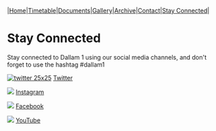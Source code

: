 |[Home](https://dallam1.github.io/)|[Timetable](https://dallam1.github.io/timetable)|[Documents](https://dallam1.github.io/documents)|[Gallery](https://dallam1.github.io/gallery)|[Archive](https://dallam1.github.io/archive)|[Contact](https://dallam1.github.io/contact)|[Stay Connected](https://dallam1.github.io/stayconnected)|

# Stay Connected

Stay connected to Dallam 1 using our social media channels, and don't forget to use the hashtag #dallam1

[![twitter 25x25](https://user-images.githubusercontent.com/67221785/85921309-5f6dc280-b873-11ea-8e35-a4d313456f00.jpg)](https://twitter.com/dallam1cpas) [Twitter](https://twitter.com/dallam1cpas)

[![ ](https://previews.dropbox.com/p/thumb/AA3UZb-q38Fnle1dzxRGhFpux4fJAt4AXsUPU_BW3K-t2j1lLmcD7IVtvOY1C0lUWTW4KpIsLcFGcqr4BXVOHtUeVqE6TsH7vPFx_Lu1JRGWODpZ08GXYWvrV_rBL8n_vgHRxrobna6cpQEo8oYTiea5nnnONyj83Zp0dHaSrUVTwuTR1LkuFo1Uc4Xy6oLZaOK3PyOV9_ACCLgoutNDg6uZMn-jLPnsJ_uPVvta5AezN5K_eX7eHCh9oBssxv5lSWiwwy1tl3s4FY5Tu7yHPloZ2ipXc6ROde9G1Uf-n9APEYgZsrXg3HeczVO2rAYxM0A_3bsjLv-GqA-lKncsT0skLpkjGrAm4zctFVqKk1Nk1g/p.jpeg?fv_content=true&size_mode=5)](https://www.instagram.com/dallam1cpas/) [Instagram](https://www.instagram.com/dallam1cpas/)

[![ ](https://previews.dropbox.com/p/thumb/AA3nZN_py-ZxyhHnQP86jaL5ClFtvwRVTmkkpiwO4h8N2cyOxmNdFx-YY7I3q7sPzi_s19CKPkiQGmUFTw-sUuNWHyxNrLDLoZkBWxtY0z6UgDMTcR5SM3eeWh0qinGOLTu8vocd90azKyNuCgoOs6RB3JlMLw9iNrtDhHjHWwszGZZY-2ePJGyPLoBoU4JGiS2aaP-35G4z_rX0T6ZXf0ZcRF5P7z5Bau75VNcCJ9TO3NextGrv7CIpThlZU-zAhKLVnA9_tjgC8MtqcKDihEdzraX5B4o5Csq-3ODfgHFcPeFtPHcFKG7afa7CBi8-fMSX1D7KJsQBPB7b83Yum0h3WxfjQJd2_n1PnDV1KKTIrg/p.jpeg?fv_content=true&size_mode=5)](https://www.facebook.com/groups/dallam1) [Facebook](https://www.facebook.com/groups/dallam1)

[![ ](https://previews.dropbox.com/p/thumb/AA1rleZbV7xVzyPaPgLJjbC-K4vStBpqRIijBrQbGjD53Hhts12XaDXbkAxYNeAlyZMQoqu-z7Dmf57UFW6Q3fAvydzbkrl4ZWmAJ7PYcqT3ROomxFziO0MT5tvs-VvODY5NjEEFOXl_mi8-IPYmGWxC-pg4Cgw7LOLkKrXCWTORiBy3TaZE41-IP-EL2CTb7EU16ARNVH5tEjgG7gSLs0_IwOKHZ3WPpgIG6L3MXGPQ7nvXjRzsoigU12Ih0LxjWYss_Im9Pa-QCzRPA9pEM4ZO1EchbeL_co9MWYgeSdcciOiLUKjDc_BMBRz0gDv-CGZ6UEQgc70-muhwNqoiG0ZvntFx_pRVhiVnppSRor_RVQ/p.jpeg?fv_content=true&size_mode=5)](https://www.youtube.com/channel/UCtuoiH_Q1N0NPSMMSbiTKbA) [YouTube](https://www.youtube.com/channel/UCtuoiH_Q1N0NPSMMSbiTKbA)
